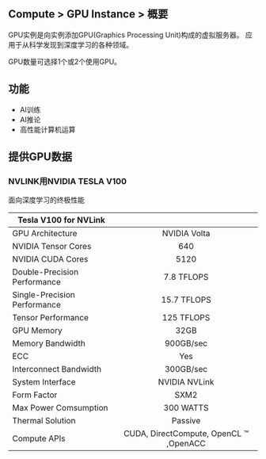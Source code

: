 
## Compute > GPU Instance > 概要

GPU实例是向实例添加GPU(Graphics Processing Unit)构成的虚拟服务器。
应用于从科学发现到深度学习的各种领域。

GPU数量可选择1个或2个使用GPU。

## 功能

* AI训练
* AI推论
* 高性能计算机运算

## 提供GPU数据
  
### NVLINK用NVIDIA TESLA V100

面向深度学习的终极性能

| Tesla V100 for NVLink |  |
| --- | :---: |
| GPU Architecture | NVIDIA Volta |
| NVIDIA Tensor Cores | 640 |
| NVIDIA CUDA Cores | 5120 |
| Double-Precision Performance | 7.8 TFLOPS |
| Single-Precision Performance | 15.7 TFLOPS |
| Tensor Performance | 125 TFLOPS |
| GPU Memory | 32GB |
| Memory Bandwidth | 900GB/sec |
| ECC | Yes |
| Interconnect Bandwidth | 300GB/sec |
| System Interface | NVIDIA NVLink |
| Form Factor | SXM2 |
| Max Power Comsumption | 300 WATTS |
| Thermal Solution | Passive |
| Compute APIs | CUDA, DirectCompute, OpenCL ™ ,OpenACC |
